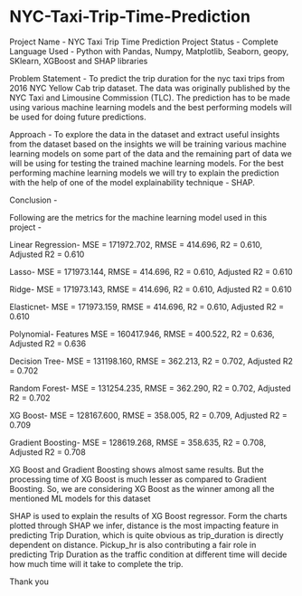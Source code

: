 # NYC-Taxi-Trip-Time-Prediction
Project Name - NYC Taxi Trip Time Prediction
Project Status - Complete
Language Used - Python with Pandas, Numpy, Matplotlib, Seaborn, geopy, SKlearn, XGBoost and SHAP libraries

Problem Statement - To predict the trip duration for the nyc taxi trips from 2016 NYC Yellow Cab trip dataset. The data was originally published by the NYC Taxi and Limousine Commission (TLC). The prediction has to be made using various machine learning models and the best performing models will be used for doing future predictions.

Approach - To explore the data in the dataset and extract useful insights from the dataset based on the insights we will be training various machine learning models on some part of the data and the remaining part of data we will be using for testing the trained machine learning models. For the best performing machine learning models we will try to explain the prediction with the help of one of the model explainability technique - SHAP.

Conclusion -

Following are the metrics for the machine learning model used in this project - 

Linear Regression- 	MSE = 171972.702, RMSE = 414.696, R2 = 0.610, Adjusted R2 = 0.610

Lasso-	MSE = 171973.144, RMSE = 414.696, R2 = 0.610, Adjusted R2 = 0.610

Ridge-	MSE = 171973.143, RMSE = 414.696, R2 = 0.610, Adjusted R2 = 0.610

Elasticnet-	MSE = 171973.159, RMSE = 414.696, R2 = 0.610, Adjusted R2 = 0.610

Polynomial- Features	MSE = 160417.946, RMSE = 400.522, R2 = 0.636, Adjusted R2 = 0.636

Decision Tree-	MSE = 131198.160, RMSE = 362.213, R2 = 0.702, Adjusted R2 = 0.702

Random Forest-	MSE = 131254.235, RMSE = 362.290, R2 = 0.702, Adjusted R2 = 0.702

XG Boost-	MSE = 128167.600, RMSE = 358.005, R2 = 0.709, Adjusted R2 = 0.709

Gradient Boosting-	MSE = 128619.268, RMSE = 358.635, R2 = 0.708, Adjusted R2 = 0.708

XG Boost and Gradient Boosting shows almost same results. But the processing time of XG Boost is much lesser as compared to Gradient Boosting. So, we are considering XG Boost as the winner among all the mentioned ML models for this dataset

SHAP is used to explain the results of XG Boost regressor. Form the charts plotted through SHAP we infer, distance is the most impacting feature in predicting Trip Duration, which is quite obvious as trip_duration is directly dependent on distance. Pickup_hr is also contributing a fair role in predicting Trip Duration as the traffic condition at different time will decide how much time will it take to complete the trip.

Thank you


